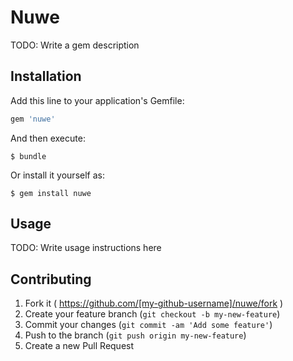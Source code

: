 # Nuwe

TODO: Write a gem description

## Installation

Add this line to your application's Gemfile:

```ruby
gem 'nuwe'
```

And then execute:

    $ bundle

Or install it yourself as:

    $ gem install nuwe

## Usage

TODO: Write usage instructions here

## Contributing

1. Fork it ( https://github.com/[my-github-username]/nuwe/fork )
2. Create your feature branch (`git checkout -b my-new-feature`)
3. Commit your changes (`git commit -am 'Add some feature'`)
4. Push to the branch (`git push origin my-new-feature`)
5. Create a new Pull Request
